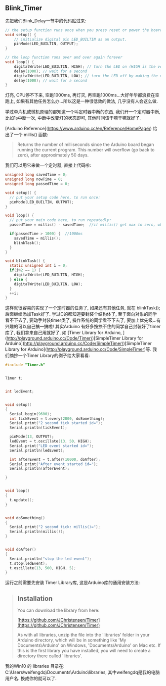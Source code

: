 ## Blink\_Timer

先把我们Blink\_Delay一节中的代码贴过来:

```c
// the setup function runs once when you press reset or power the board
void setup() {
    // initialize digital pin LED_BUILTIN as an output.
    pinMode(LED_BUILTIN, OUTPUT);
}

// the loop function runs over and over again forever
void loop() {
    digitalWrite(LED_BUILTIN, HIGH); // turn the LED on (HIGH is the voltage level)
    delay(1000); // wait for a second
    digitalWrite(LED_BUILTIN, LOW); // turn the LED off by making the voltage LOW
    delay(1000); // wait for a second
}
```

灯亮, CPU停不下来, 空跑1000ms, 再灯灭, 再空跑1000ms...大好年华都浪费在空跑上, 如果有其他任务怎么办...所以这是一种很低效的做法, 几乎没有人会这么做.

学过单片机或微机原理的都知道一个叫定时器中断的东西, 我们开一个定时器中断, 比如1s中断一次, 中断中改变灯的状态即可, 其他时间该干嘛干嘛就好了.

[Arduino Reference](https://www.arduino.cc/en/Reference/HomePage\) 给出了一个 millis\(\) 函数:

> Returns the number of milliseconds since the Arduino board began running the current program. This number will overflow \(go back to zero\), after approximately 50 days.

我们可以用它来做一个定时器, 直接上代码啦:

```c
unsigned long savedTime = 0;
unsigned long nowTime = 0;
unsigned long passedTime = 0;

void setup() {
  // put your setup code here, to run once:
  pinMode(LED_BUILTIN, OUTPUT);
}

void loop() {
  // put your main code here, to run repeatedly:
  passedTime = millis() - savedTime;  //if millis() get max to zero, what will happen? 

  if(passedTime > 1000) {  //1000ms
    savedTime = millis();
    blinkTask();
  }
}

void blinkTask() {
  static unsigned int i = 0;
  if(i%2 == 1) {
    digitalWrite(LED_BUILTIN, HIGH);
  } else {
    digitalWrite(LED_BUILTIN, LOW);
  }
  ++i;
}
```

这样就很容易的实现了一个定时器的任务了, 如果还有其他任务, 就在 blinkTask\(\); 后面继续添加Task好了.  学过C的都知道要封装个结构体了, 至于面向对象的同学看不下去了, 要动手封装timer类了, 操作系统的同学看不下去了, 要加上优先级...有兴趣的可以自己搞一搞啦! 其实Arduino 有好多按捺不住的同学自己封装好了timer库了, 我们拿来自己用就好了, 如 [Timer Library for Arduino, ](http://playground.arduino.cc/Code/Timer\)[SimpleTimer Library for Arduino]\(http://playground.arduino.cc/Code/SimpleTimer\)[SimpleTimer Library for Arduino]\(http://playground.arduino.cc/Code/SimpleTimer)等. 我们摘抄一个Timer Library的例子给大家看看:

```c
#include "Timer.h"


Timer t;


int ledEvent;


void setup()
{
  Serial.begin(9600);
  int tickEvent = t.every(2000, doSomething);
  Serial.print("2 second tick started id=");
  Serial.println(tickEvent);

  pinMode(13, OUTPUT);
  ledEvent = t.oscillate(13, 50, HIGH);
  Serial.print("LED event started id=");
  Serial.println(ledEvent);

  int afterEvent = t.after(10000, doAfter);
  Serial.print("After event started id=");
  Serial.println(afterEvent);

}


void loop()
{
  t.update();
}


void doSomething()
{
  Serial.print("2 second tick: millis()=");
  Serial.println(millis());
}


void doAfter()
{
  Serial.println("stop the led event");
  t.stop(ledEvent);
  t.oscillate(13, 500, HIGH, 5);
} 
```

运行之前需要先安装 Timer Library库, 这是Arduino库的通用安装方法:

> ## Installation
>
> You can download the library from here:
>
> [https://github.com/JChristensen/Timer](https://github.com/JChristensen/Timer)
>
> As with all libraries, unzip the file into the 'libraries' folder in your Arduino directory, which will be in something like 'My Documents\Arduino' on Windows, 'Documents/Arduino' on Mac etc. If this is the first library you have installed, you will need to create a directory there called 'libraries'.

我的Win10 的 libraries 目录在: C:\Users\weifengdq\Documents\Arduino\libraries, 其中weifengdq是我的电脑用户名. 换成你的就可以了.

